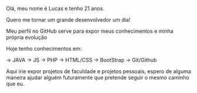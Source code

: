 Olá, meu nome é Lucas e tenho 21 anos.

Quero me tornar um grande desenvolvedor um dia!

Meu perfil no GitHub serve para expor meus conhecimentos e minha própria evolução

Hoje tenho conhecimentos em:

-> JAVA
-> JS
-> PHP
-> HTML/CSS
-> BootStrap
-> Git/Github 
 
 Aqui irie expor projetos de faculdade e projetos pessoais, espero de alguma maneira ajudar alguém futuramente que pretende seguir o mesmo caminho que eu.
